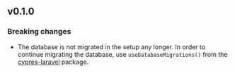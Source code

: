 ## v0.1.0

### Breaking changes

- The database is not migrated in the setup any longer. In order to continue migrating the database, use `useDatabaseMigrations()` from the [cypres-laravel](https://github.com/NoelDeMartin/cypress-laravel) package.
